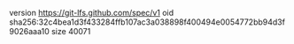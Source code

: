 version https://git-lfs.github.com/spec/v1
oid sha256:32c4bea1d3f433284ffb107ac3a038898f400494e0054772bb94d3f9026aaa10
size 40071
